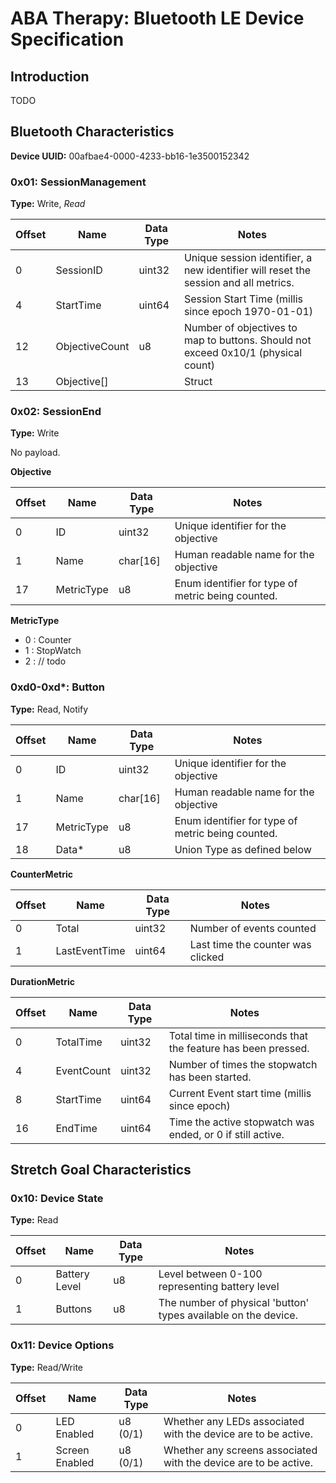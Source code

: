 # ABA Therapy: Bluetooth LE Device Specification

## Introduction

TODO

## Bluetooth Characteristics

**Device UUID:** 00afbae4-0000-4233-bb16-1e3500152342

### 0x01: SessionManagement

**Type:** Write, *Read*

|Offset|Name|Data Type|Notes|
|------|----|---------|-----|
|0|SessionID|uint32|Unique session identifier, a new identifier will reset the session and all metrics.|
|4|StartTime|uint64|Session Start Time (millis since epoch 1970-01-01)|
|12|ObjectiveCount|u8|Number of objectives to map to buttons. Should not exceed 0x10/1 (physical count)|
|13|Objective[]| |Struct|

### 0x02: SessionEnd

**Type:** Write

No payload.

**Objective**

|Offset|Name|Data Type|Notes|
|------|----|---------|-----|
|0|ID|uint32|Unique identifier for the objective|
|1|Name|char[16]|Human readable name for the objective|
|17|MetricType|u8|Enum identifier for type of metric being counted.|

**MetricType**
* 0 : Counter
* 1 : StopWatch
* 2 : // todo

### 0xd0-0xd*: Button

**Type:** Read, Notify

|Offset|Name|Data Type|Notes|
|------|----|---------|-----|
|0|ID|uint32|Unique identifier for the objective|
|1|Name|char[16]|Human readable name for the objective|
|17|MetricType|u8|Enum identifier for type of metric being counted.|
|18|Data*|u8|Union Type as defined below|

**CounterMetric**

|Offset|Name|Data Type|Notes|
|------|----|---------|-----|
|0|Total|uint32|Number of events counted|
|1|LastEventTime|uint64|Last time the counter was clicked|

**DurationMetric**

|Offset|Name|Data Type|Notes|
|------|----|---------|-----|
|0|TotalTime|uint32|Total time in milliseconds that the feature has been pressed.|
|4|EventCount|uint32|Number of times the stopwatch has been started.|
|8|StartTime|uint64|Current Event start time (millis since epoch)|
|16|EndTime|uint64|Time the active stopwatch was ended, or 0 if still active.|

## Stretch Goal Characteristics

### 0x10: Device State

**Type:** Read

|Offset|Name|Data Type|Notes|
|------|----|---------|-----|
|0|Battery Level|u8|Level between 0-100 representing battery level|
|1|Buttons|u8|The number of physical 'button' types available on the device.|

### 0x11: Device Options

**Type:** Read/Write

|Offset|Name|Data Type|Notes|
|------|----|---------|-----|
|0|LED Enabled|u8 (0/1)|Whether any LEDs associated with the device are to be active.|
|1|Screen Enabled|u8 (0/1)|Whether any screens associated with the device are to be active.|


